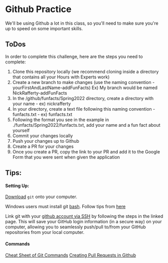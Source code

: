 # Github Practice
We'll be using Github a lot in this class, so you'll need to make sure you're up to speed on some important skills.

## ToDos
In order to complete this challenge, here are the steps you need to complete:
1. Clone this repository locally (we recommend cloning inside a directory that contains all your Hours with Experts work)
2. Create a new branch to make changes (use the naming convention - yourFirstAndLastName-addFunFacts)
Ex) My branch would be named NickRafferty-addFunFacts
3. In the /github/funfacts/Spring2022 directory, create a directory with your name - ex) nickrafferty
4. In your directory, create a text file following this naming convention - funfacts.txt - ex) funfacts.txt
5. Following the format you see in the example in ./funfacts/Spring2022/funfacts.txt, add your name and a fun fact about yourself
6. Commit your changes locally
7. Push your changes up to Github
8. Create a PR for your changes
9. Once you create a PR, copy the link to your PR and add it to the Google Form that you were sent when given the application


## Tips:
#### Setting Up: 
[Download](https://git-scm.com/book/en/v2/Getting-Started-Installing-Git) `git` onto your computer.

Windows users must install git [bash](https://gitforwindows.org/). Follow tips from [here](http://hourswith.expert/docs/getting-started/)

Link git with your [github account via SSH](https://docs.github.com/en/authentication/connecting-to-github-with-ssh) by following the steps in the linked page. This will save your GitHub login information (in a secure way) on your computer, allowing you to seamlessly push/pull to/from your GitHub repositories from your local computer.

#### Commands
[Cheat Sheet of Git Commands](http://guides.beanstalkapp.com/version-control/common-git-commands.html)
[Creating Pull Requests in Github](https://opensource.com/article/19/7/create-pull-request-github)
